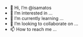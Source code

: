 - 👋 Hi, I’m @isamatos
- 👀 I’m interested in ...
- 🌱 I’m currently learning ...
- 💞️ I’m looking to collaborate on ...
- 📫 How to reach me ...

<!---
isamatos/isamatos is a ✨ special ✨ repository because its `README.md` (this file) appears on your GitHub profile.
You can click the Preview link to take a look at your changes.
--->
